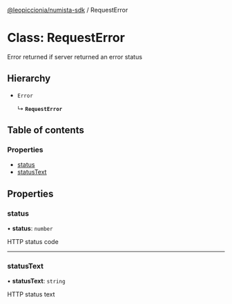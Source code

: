 [@leopiccionia/numista-sdk](../README.md) / RequestError

# Class: RequestError

Error returned if server returned an error status

## Hierarchy

- `Error`

  ↳ **`RequestError`**

## Table of contents

### Properties

- [status](RequestError.md#status)
- [statusText](RequestError.md#statustext)

## Properties

### status

• **status**: `number`

HTTP status code

___

### statusText

• **statusText**: `string`

HTTP status text
